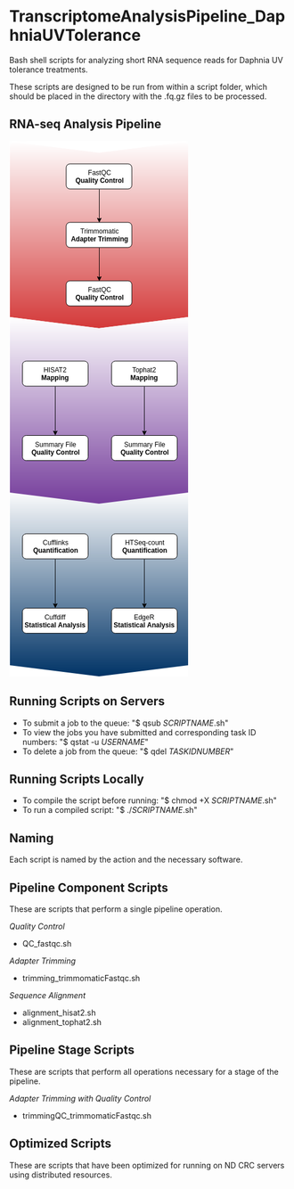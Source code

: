 # TranscriptomeAnalysisPipeline_DaphniaUVTolerance
Bash shell scripts for analyzing short RNA sequence reads for Daphnia UV tolerance treatments.

These scripts are designed to be run from within a script folder, which should be placed in the directory with the .fq.gz files to be processed.

## RNA-seq Analysis Pipeline
![RNA-seq Analysis Pipeline](RNASeq_Workflow_DmelUV.png)

## Running Scripts on Servers
- To submit a job to the queue:
"$ qsub *SCRIPTNAME*.sh"
- To view the jobs you have submitted and corresponding task ID numbers:
"$ qstat -u *USERNAME*"
- To delete a job from the queue:
"$ qdel *TASKIDNUMBER*"

## Running Scripts Locally
- To compile the script before running:
"$ chmod +X *SCRIPTNAME*.sh"
- To run a compiled script:
"$ ./*SCRIPTNAME*.sh"

## Naming
Each script is named by the action and the necessary software.

## Pipeline Component Scripts
These are scripts that perform a single pipeline operation.

*Quality Control*
- QC_fastqc.sh

*Adapter Trimming*
- trimming_trimmomaticFastqc.sh

*Sequence Alignment*
- alignment_hisat2.sh
- alignment_tophat2.sh

## Pipeline Stage Scripts
These are scripts that perform all operations necessary for a stage of the pipeline.

*Adapter Trimming with Quality Control*
- trimmingQC_trimmomaticFastqc.sh

## Optimized Scripts
These are scripts that have been optimized for running on ND CRC servers using distributed resources.
